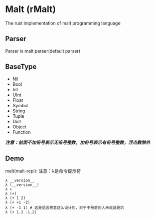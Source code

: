 # Malt (rMalt)
The rust implementation of malt programming language

## Parser
Parser is malt parser(default parser)

## BaseType
- Nil
- Bool
- Int
- UInt
- Float
- Symbol
- String
- Tuple
- Dict
- Object
- Function

***注意：前面不加符号表示无符号整数，加符号表示有符号整数，浮点数除外***

## Demo
malt(malt-repl):
注意：λ是命令提示符
```malt
λ __version__
λ (__version__)
λ +
λ (+)
λ (+ 1 2)
λ (+ +1 -2)
λ (+ -1 1) # 这是语言故意这么设计的，对于不熟悉的人来说就是坑
λ (+ 1.1 -1.2)
```